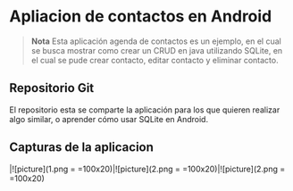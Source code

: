 ﻿# Apliacion de contactos en Android

> **Nota** Esta aplicación agenda de contactos es un ejemplo, en el cual se busca mostrar como crear un CRUD en java utilizando SQLite, en el cual se pude crear contacto, editar contacto y eliminar contacto.

## Repositorio Git

El repositorio esta se comparte la aplicación para los que quieren realizar algo similar, o aprender cómo usar SQLite en Android.

## Capturas de la aplicacion

|![picture](1.png = =100x20)|![picture](2.png = =100x20)|![picture](2.png = =100x20)
